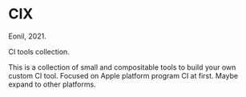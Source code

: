 CIX
===
Eonil, 2021.

CI tools collection.

This is a collection of small and compositable tools to build your own custom CI tool.
Focused on Apple platform program CI at first. Maybe expand to other platforms.
